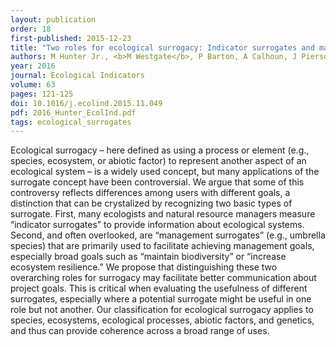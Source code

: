 ```yaml
---
layout: publication
order: 18
first-published: 2015-12-23
title: "Two roles for ecological surrogacy: Indicator surrogates and management surrogates."
authors: M Hunter Jr., <b>M Westgate</b>, P Barton, A Calhoun, J Pierson, A Tulloch, M Beger, C Branquino, T Caro, J Gross, J Heino, P Lane, C Longo, K Martin, WH McDowell, C Mellin, H Salo & D Lindenmayer
year: 2016
journal: Ecological Indicators
volume: 63
pages: 121-125
doi: 10.1016/j.ecolind.2015.11.049
pdf: 2016_Hunter_EcolInd.pdf
tags: ecological_surrogates
---
```

Ecological surrogacy – here defined as using a process or element (e.g., species, ecosystem, or abiotic factor) to represent another aspect of an ecological system – is a widely used concept, but many applications of the surrogate concept have been controversial. We argue that some of this controversy reflects differences among users with different goals, a distinction that can be crystalized by recognizing two basic types of surrogate. First, many ecologists and natural resource managers measure “indicator surrogates” to provide information about ecological systems. Second, and often overlooked, are “management surrogates” (e.g., umbrella species) that are primarily used to facilitate achieving management goals, especially broad goals such as “maintain biodiversity” or “increase ecosystem resilience.” We propose that distinguishing these two overarching roles for surrogacy may facilitate better communication about project goals. This is critical when evaluating the usefulness of different surrogates, especially where a potential surrogate might be useful in one role but not another. Our classification for ecological surrogacy applies to species, ecosystems, ecological processes, abiotic factors, and genetics, and thus can provide coherence across a broad range of uses.
